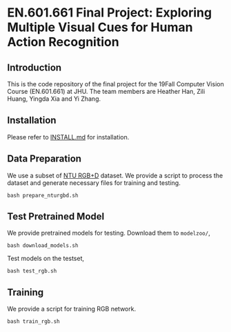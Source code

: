 # EN.601.661 Final Project: Exploring Multiple Visual Cues for Human Action Recognition

## Introduction
This is the code repository of the final project for the 19Fall Computer Vision Course (EN.601.661) at JHU. 
The team members are Heather Han, Zili Huang, Yingda Xia and Yi Zhang.

## Installation
Please refer to [INSTALL.md](https://github.com/open-mmlab/mmaction/blob/master/INSTALL.md) for installation.

## Data Preparation

We use a subset of [NTU RGB+D](http://rose1.ntu.edu.sg/datasets/actionrecognition.asp) dataset. We provide a script to process the dataset 
and generate necessary files for training and testing.

```shell
bash prepare_nturgbd.sh
```

## Test Pretrained Model

We provide pretrained models for testing. Download them to `modelzoo/`,

```shell
bash download_models.sh
```

Test models on the testset,

```shell
bash test_rgb.sh
```

## Training

We provide a script for training RGB network.

```shell
bash train_rgb.sh
```
